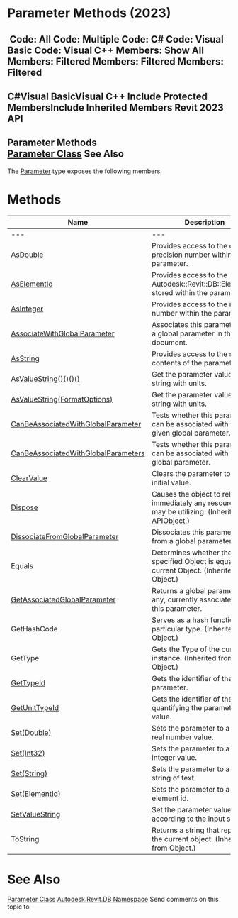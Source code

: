 # Parameter Methods (2023)

﻿
 Code: All Code: Multiple Code: C# Code: Visual Basic Code: Visual C++  Members: Show All Members: Filtered Members: Filtered Members: Filtered   
---  
C#Visual BasicVisual C++
Include Protected MembersInclude Inherited Members
Revit 2023 API  
---  
Parameter Methods  
[Parameter Class](333ff41b-e6a7-d959-60bf-c3bfae495581.md "Parameter Class") See Also  
---  
The [Parameter](333ff41b-e6a7-d959-60bf-c3bfae495581.md "Parameter Class") type exposes the following members.
# Methods
| Name | Description |
| --- | --- |
| --- | --- | --- |
| [AsDouble](8831936d-965b-ec90-7e96-b2933c80b88e.md "AsDouble Method") | Provides access to the double precision number within the parameter. |
| [AsElementId](3e05f5e6-72a2-f633-3740-93feecee8156.md "AsElementId Method") | Provides access to the Autodesk::Revit::DB::ElementId^ stored within the parameter. |
| [AsInteger](507608fe-47fc-1441-acdc-5ce9c3c5da03.md "AsInteger Method") | Provides access to the integer number within the parameter. |
| [AssociateWithGlobalParameter](796f3d95-956e-a2a9-7f8e-e8efd2a0eea0.md "AssociateWithGlobalParameter Method") | Associates this parameter with a global parameter in the same document. |
| [AsString](7aff8476-0396-fc08-27b4-467e4017f6a7.md "AsString Method") | Provides access to the string contents of the parameter. |
| [AsValueString()()()()](5015755d-ee80-9d74-68d9-55effc60ed0c.md "AsValueString Method") | Get the parameter value as a string with units. |
| [AsValueString(FormatOptions)](b339e4f2-847b-c73a-91a6-034b134d30e7.md "AsValueString Method \(FormatOptions\)") | Get the parameter value as a string with units. |
| [CanBeAssociatedWithGlobalParameter](f14bfd98-34de-ea9a-e34f-55631d23d466.md "CanBeAssociatedWithGlobalParameter Method") | Tests whether this parameter can be associated with the given global parameter. |
| [CanBeAssociatedWithGlobalParameters](fdbfc683-adc4-b722-c466-a605216a0ee4.md "CanBeAssociatedWithGlobalParameters Method") | Tests whether this parameter can be associated with any global parameter. |
| [ClearValue](14658620-d5d5-d8f2-1b6c-343180951d63.md "ClearValue Method") | Clears the parameter to its initial value. |
| [Dispose](7c03212a-b587-1c89-3912-efea0d2619c5.md "Dispose Method") | Causes the object to release immediately any resources it may be utilizing. (Inherited from [APIObject](beb86ef5-39ad-3f0d-0cd9-0c929387a2bb.md "APIObject Class").) |
| [DissociateFromGlobalParameter](060e7402-6c92-06c2-d95b-1a79a3fad44a.md "DissociateFromGlobalParameter Method") | Dissociates this parameter from a global parameter. |
| Equals | Determines whether the specified Object is equal to the current Object. (Inherited from Object.) |
| [GetAssociatedGlobalParameter](af5f333f-0d47-5f51-db38-bd6886905cf6.md "GetAssociatedGlobalParameter Method") | Returns a global parameter, if any, currently associated with this parameter. |
| GetHashCode | Serves as a hash function for a particular type.  (Inherited from Object.) |
| GetType | Gets the Type of the current instance. (Inherited from Object.) |
| [GetTypeId](03251b25-046d-1cd2-2b6d-85726f8593e5.md "GetTypeId Method") | Gets the identifier of the parameter. |
| [GetUnitTypeId](fdcf8a82-e71b-ec72-4cd0-12e5de45517b.md "GetUnitTypeId Method") | Gets the identifier of the unit quantifying the parameter value. |
| [Set(Double)](a3e195e5-5601-2ffb-511b-693052137fa8.md "Set Method \(Double\)") | Sets the parameter to a new real number value. |
| [Set(Int32)](64a3ad4d-f2b9-632b-c99b-f09bd4d635ee.md "Set Method \(Int32\)") | Sets the parameter to a new integer value. |
| [Set(String)](956a1e23-cfe5-a60b-1ff9-0e8e33812774.md "Set Method \(String\)") | Sets the parameter to a new string of text. |
| [Set(ElementId)](992097b4-0477-249f-581d-7903dfafd66d.md "Set Method \(ElementId\)") | Sets the parameter to a new element id. |
| [SetValueString](4218a8dc-1102-1766-8491-66e461e77ee5.md "SetValueString Method") | Set the parameter value according to the input string. |
| ToString | Returns a string that represents the current object. (Inherited from Object.) |

# See Also
[Parameter Class](333ff41b-e6a7-d959-60bf-c3bfae495581.md "Parameter Class")
[Autodesk.Revit.DB Namespace](87546ba7-461b-c646-cbb1-2cb8f5bff8b2.md "Autodesk.Revit.DB Namespace")
Send comments on this topic to 